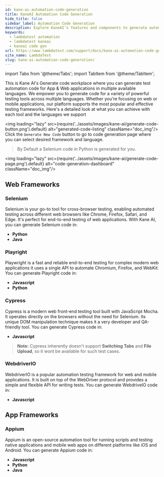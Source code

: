 ```yaml
---
id: kane-ai-automation-code-generation
title: KaneAI Automation Code Generation
hide_title: false
sidebar_label: Automation Code Generation
description: Explore KaneAI’s features and components to generate automation test code.
keywords:
  - lambdatest automation
  - lambdatest kaneai
  - kaneai code gen
url: https://www.lambdatest.com/support/docs/kane-ai-automation-code-generation
site_name: LambdaTest
slug: kane-ai-automation-code-generation/
---
```


import Tabs from '@theme/Tabs';
import TabItem from '@theme/TabItem';

<script type="application/ld+json"
      dangerouslySetInnerHTML={{ __html: JSON.stringify({
       "@context": "https://schema.org",
        "@type": "BreadcrumbList",
        "itemListElement": [{
          "@type": "ListItem",
          "position": 1,
          "name": "Home",
          "item": "https://www.lambdatest.com"
        },{
          "@type": "ListItem",
          "position": 2,
          "name": "Support",
          "item": "https://www.lambdatest.com/support/docs/"
        },{
          "@type": "ListItem",
          "position": 3,
          "name": "KaneAI Code Gen",
          "item": "https://www.lambdatest.com/support/docs/kane-ai-automation-code-generation/"
        }]
      })
    }}
></script>
This is Kane AI's Generate code workplace where you can generate test automation code for App & Web applications in multiple available languages.
We empower you to generate code for a variety of powerful testing tools across multiple languages. Whether you're focusing on web or mobile applications, our platform supports the most popular and effective testing frameworks. Here's a detailed look at what you can achieve with each tool and the languages we support

<img loading="lazy" src={require('../assets/images/kane-ai/generate-code-button.png').default} alt="generated-code-listing" className="doc_img"/>
Click the `Generate New Code` button to go to code generation page where you can select desired framework and language.

> By Default a Selenium code in Python is generated for you.

<img loading="lazy" src={require('../assets/images/kane-ai/generate-code-page.png').default} alt="code-generation-dashboard" className="doc_img"/>


## Web Frameworks

### Selenium
Selenium is your go-to tool for cross-browser testing, enabling automated testing across different web browsers like Chrome, Firefox, Safari, and Edge. It's perfect for end-to-end testing of web applications. With Kane AI, you can generate Selenium code in:

- **Python** 
- **Java**

### Playright
Playwright is a fast and reliable end-to-end testing for complex modern web applications it uses a single API to automate Chromium, Firefox, and WebKit. You can generate Playright code in:

- **Javascript**
- **Python**

### Cypress
Cypress is a modern web front-end testing tool built with JavaScript Mocha. It operates directly on the browsers without the need for Selenium. Its unique DOM manipulation technique makes it a very developer and QA-friendly tool. You can generate Cypress code in:

- **Javascript**

> **Note:** Cypress inherently doesn't support **Switching Tabs** and **File Upload**, so it wont be available for such test cases.

### WebdriverIO
WebdriverIO is a popular automation testing framework for web and mobile applications. It is built on top of the WebDriver protocol and provides a simple and flexible API for writing tests. You can generate WebdriveIO code in:

- **Javascript**

## App Frameworks

### Appium
Appium is an open-source automation tool for running scripts and testing native applications and mobile web apps on different platforms like iOS and Android. You can generate Appium code in:

- **Javascript**
- **Python**
- **Java**